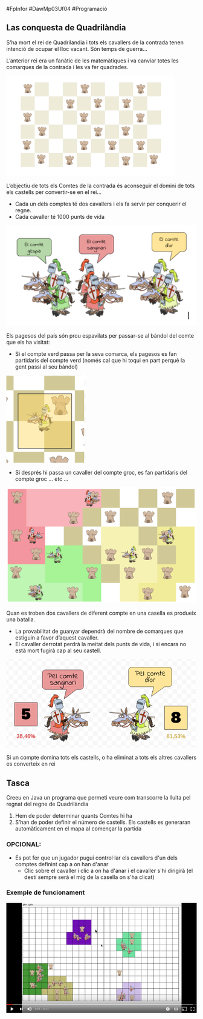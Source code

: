 #FpInfor #DawMp03Uf04 #Programació

Las conquesta de Quadrilàndia
-------------------------------
S’ha mort el rei de Quadrilandia i tots els cavallers de la contrada tenen intenció de ocupar el lloc vacant. Són temps de guerra…

L’anterior rei era un fanàtic de les matemàtiques i va canviar totes les comarques de la contrada i les va fer quadrades.

![Mapa de Quadrilàndia](imatges/quadrilandia.png)

L’objectiu de tots els Comtes de la contrada és aconseguir el domini de tots els castells per convertir-se en el rei… 

* Cada un dels comptes té dos cavallers i els fa servir per conquerir el regne.
* Cada cavaller té 1000 punts de vida
 
![Cavallers del comtat](imatges/comtes.png)

Els pagesos del país són prou espavilats per passar-se al bàndol del comte que els ha visitat: 
* Si el compte verd passa per la seva comarca, els pagesos es fan partidaris del compte verd 
(només cal que hi toqui en part perquè la gent passi al seu bàndol)

![Conquesta](imatges/conquesta.png)


* Si després hi passa un cavaller del compte groc, es fan partidaris del compte groc … 
etc …

![Batallant](imatges/play.png)


Quan es troben dos cavallers de diferent compte en una casella es produeix una batalla. 

* La provabilitat de guanyar dependrà del nombre de comarques que estiguin a favor d’aquest cavaller.
* El cavaller derrotat perdrà la meitat dels punts de vida, i si encara no està mort fugirà cap al seu castell. 

![Batalla entre cavallers](imatges/batalla.png)


Si un compte domina tots els castells, o ha eliminat a tots els altres cavallers es converteix en rei

Tasca
----------------
Creeu en Java un programa que permeti veure com transcorre la lluita pel regnat del regne de Quadrilàndia

1. Hem de poder determinar quants Comtes hi ha
2. S’han de poder definir el número de castells. Els castells es generaran automàticament en el mapa al començar la partida

### OPCIONAL: 

* Es pot fer que un jugador pugui control·lar els cavallers d'un dels comptes definint cap a on han d'anar
    * Clic sobre el cavaller i clic a on ha d'anar i el cavaller s'hi dirigirà (el destí sempre serà el mig de la casella on s'ha clicat)

### Exemple de funcionament

[![Vídeo](imatges/video.png)](https://youtu.be/_QU-LyPIezM)
